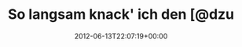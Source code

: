 ---
retweeted: false
source: <a href="http://twitter.com/#!/download/ipad" rel="nofollow">Twitter for iPad</a>
entities:
  hashtags: []
  symbols: []
  user_mentions:
  - name: David Zuelke
    screen_name: dzuelke
    indices:
    - '26'
    - '34'
    id_str: '22273826'
    id: '22273826'
  urls: []
display_text_range:
- '0'
- '70'
favorite_count: '0'
id_str: '213029811998834688'
truncated: false
retweet_count: '0'
id: '213029811998834688'
created_at: Wed Jun 13 22:07:19 +0000 2012
favorited: false
full_text: So langsam knack' ich den [@dzuelke](https://twitter.com/dzuelke) track
  record im MacBooks zerspanen.
lang: de
tags:
- pesos:twitter
date: '2012-06-13T22:07:19+00:00'
src: https://twitter.com/bascht/status/213029811998834688
original_url: https://twitter.com/bascht/status/213029811998834688
type: twitter_tweet
text: So langsam knack' ich den [@dzuelke](https://twitter.com/dzuelke) track record
  im MacBooks zerspanen.
title: So langsam knack' ich den [@dzu

---